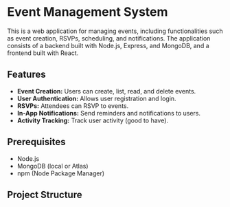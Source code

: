 # Event Management System

This is a web application for managing events, including functionalities such as event creation, RSVPs, scheduling, and notifications. The application consists of a backend built with Node.js, Express, and MongoDB, and a frontend built with React.

## Features

- **Event Creation:** Users can create, list, read, and delete events.
- **User Authentication:** Allows user registration and login.
- **RSVPs:** Attendees can RSVP to events.
- **In-App Notifications:** Send reminders and notifications to users.
- **Activity Tracking:** Track user activity (good to have).
  
## Prerequisites

- Node.js
- MongoDB (local or Atlas)
- npm (Node Package Manager)

## Project Structure

